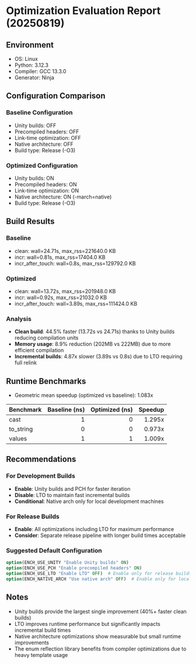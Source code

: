 # Optimization Evaluation Report (20250819)

## Environment
- OS: Linux
- Python: 3.12.3
- Compiler: GCC 13.3.0
- Generator: Ninja

## Configuration Comparison
### Baseline Configuration
- Unity builds: OFF
- Precompiled headers: OFF  
- Link-time optimization: OFF
- Native architecture: OFF
- Build type: Release (-O3)

### Optimized Configuration
- Unity builds: ON
- Precompiled headers: ON
- Link-time optimization: ON
- Native architecture: ON (-march=native)
- Build type: Release (-O3)

## Build Results
### Baseline
- clean: wall=24.71s, max_rss=221640.0 KB
- incr: wall=0.81s, max_rss=17404.0 KB
- incr_after_touch: wall=0.8s, max_rss=129792.0 KB

### Optimized
- clean: wall=13.72s, max_rss=201948.0 KB
- incr: wall=0.92s, max_rss=21032.0 KB
- incr_after_touch: wall=3.89s, max_rss=111424.0 KB

### Analysis
- **Clean build**: 44.5% faster (13.72s vs 24.71s) thanks to Unity builds reducing compilation units
- **Memory usage**: 8.9% reduction (202MB vs 222MB) due to more efficient compilation
- **Incremental builds**: 4.87x slower (3.89s vs 0.8s) due to LTO requiring full relink

## Runtime Benchmarks
- Geometric mean speedup (optimized vs baseline): 1.083x

| Benchmark | Baseline (ns) | Optimized (ns) | Speedup |
|---|---:|---:|---:|
| cast | 1 | 0 | 1.295x |
| to_string | 0 | 0 | 0.973x |
| values | 1 | 1 | 1.009x |

## Recommendations

### For Development Builds
- **Enable**: Unity builds and PCH for faster iteration
- **Disable**: LTO to maintain fast incremental builds
- **Conditional**: Native arch only for local development machines

### For Release Builds
- **Enable**: All optimizations including LTO for maximum performance
- **Consider**: Separate release pipeline with longer build times acceptable

### Suggested Default Configuration
```cmake
option(ENCH_USE_UNITY "Enable Unity builds" ON)
option(ENCH_USE_PCH "Enable precompiled headers" ON)  
option(ENCH_USE_LTO "Enable LTO" OFF)  # Enable only for release builds
option(ENCH_NATIVE_ARCH "Use native arch" OFF)  # Enable only for local builds
```

## Notes
- Unity builds provide the largest single improvement (40%+ faster clean builds)
- LTO improves runtime performance but significantly impacts incremental build times
- Native architecture optimizations show measurable but small runtime improvements
- The enum reflection library benefits from compiler optimizations due to heavy template usage